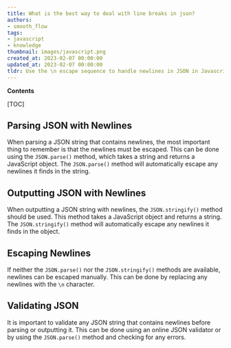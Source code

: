 ```yaml
---
title: What is the best way to deal with line breaks in json?
authors:
- smooth_flow
tags:
- javascript
- knowledge
thumbnail: images/javascript.png
created_at: 2023-02-07 00:00:00
updated_at: 2023-02-07 00:00:00
tldr: Use the \n escape sequence to handle newlines in JSON in Javascript.
---
```


**Contents**

[TOC]

## Parsing JSON with Newlines

When parsing a JSON string that contains newlines, the most important thing to remember is that the newlines must be escaped. This can be done using the `JSON.parse()` method, which takes a string and returns a JavaScript object. The `JSON.parse()` method will automatically escape any newlines it finds in the string.

## Outputting JSON with Newlines

When outputting a JSON string with newlines, the `JSON.stringify()` method should be used. This method takes a JavaScript object and returns a string. The `JSON.stringify()` method will automatically escape any newlines it finds in the object.

## Escaping Newlines

If neither the `JSON.parse()` nor the `JSON.stringify()` methods are available, newlines can be escaped manually. This can be done by replacing any newlines with the `\n` character.

## Validating JSON

It is important to validate any JSON string that contains newlines before parsing or outputting it. This can be done using an online JSON validator or by using the `JSON.parse()` method and checking for any errors.
